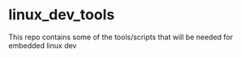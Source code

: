 # linux_dev_tools
This repo contains some of the tools/scripts that will be needed for embedded linux dev
